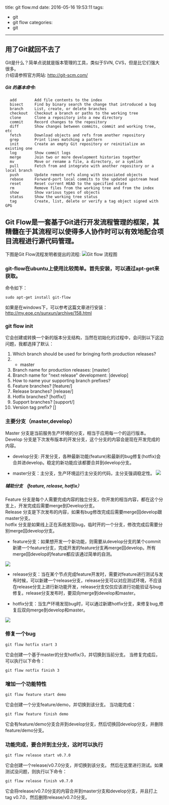 title: git flow.md
date: 2016-05-16 19:53:11
tags:
- git
- git flow
categories:
- git
---

## 用了Git就回不去了
Git是什么？简单点说就是版本管理的工具，类似于SVN, CVS，但是比它们强大很多。  
介绍请参照官方网站: http://git-scm.com/  

##### Git 的基本命令:
      add        Add file contents to the index  
      bisect     Find by binary search the change that introduced a bug  
      branch     List, create, or delete branches  
      checkout   Checkout a branch or paths to the working tree  
      clone      Clone a repository into a new directory  
      commit     Record changes to the repository  
      diff       Show changes between commits, commit and working tree, etc  
      fetch      Download objects and refs from another repository  
      grep       Print lines matching a pattern  
      init       Create an empty Git repository or reinitialize an existing one  
      log        Show commit logs  
      merge      Join two or more development histories together  
      mv         Move or rename a file, a directory, or a symlink  
      pull       Fetch from and integrate with another repository or a local branch  
      push       Update remote refs along with associated objects  
      rebase     Forward-port local commits to the updated upstream head  
      reset      Reset current HEAD to the specified state  
      rm         Remove files from the working tree and from the index  
      show       Show various types of objects  
      status     Show the working tree status  
      tag        Create, list, delete or verify a tag object signed with GPG  



## Git Flow是一套基于Git进行开发流程管理的框架，其精髓在于其流程可以使得多人协作时可以有效地配合项目流程进行源代码管理。
下图是Git Flow流程发明者提出的流程: 
![Git flow 流程图](/hexo-blog/images/git-flow-all.png)

### git-flow在ubuntu上使用比较简单。首先安装，可以通过apt-get来获取。
命令如下：

```{bash}
sudo apt-get install git-flow
```

如果是在windows下，可以参考这篇文章进行安装：http://my.eoe.cn/sunxun/archive/158.html

### git flow init
它会创建或转换一个新的版本分支结构，当然在初始化的过程中，会问到以下这边问题，我都选择了默认：

1. Which branch should be used for bringing forth production releases?
2.   - master
3. Branch name for production releases: [master]
4. Branch name for "next release" development: [develop]
5. How to name your supporting branch prefixes?
6. Feature branches? [feature/]
7. Release branches? [release/]
8. Hotfix branches? [hotfix/]
9. Support branches? [support/]
10. Version tag prefix? []

### 主要分支（master,develop）
Master 分支是当前服务生产环境的分支，相当于应用每一个的运行版本。  
Develop 分支是下次发布版本的开发分支，这个分支的内容会是现在开发完成的内容。

* develop分支: 开发分支，各种最新功能(feature)和最新的bug修复(hotfix)会合并进develop。稳定的新功能应该都要合并到develop分支。

* master分支：主分支，生产环境运行主分支的代码，主分支强调稳定性。
![](/hexo-blog/images/git-flow-master.png)

##### 辅助分支 （feature, release, hotfix）

Feature 分支是每个人需要完成内容的独立分支，你开发的相当内容，都在这个分支上，开发完成后需要merge到Develop分支。  
Release 分支是下次发布的内容，如果有bug修改完成后需要merge回develop跟master分支。  
hotfix 分支是如果线上正在系统发现bug，临时开的一个分支，修改完成后需要分别merge回develop分支。

* feature分支：如果想开发一个新功能，则需要从develop分支的某个commit新建一个feature分支，完成开发的feature分支再merge回develop。所有merge回develop的feature都应该通过简单的自测。

![](/hexo-blog/images/git-flow-feature.png)

* release分支：当在某个节点完成feature开发时，需要对feature进行测试与发布时候，可以新建一个release分支，release分支可以对应测试环境，不应该在release分支上进行新功能开发，release分支仅仅应该进行功能验证与bug修复。release分支发布时，要双向merge到develop和master。

* hotfix分支：当生产环境发现bug时，可以通过新建hotfix分支，来修复bug,修复后双向merge到develop和master。

![](/hexo-blog/images/git-flow-hotfix.png)

### 修复一个bug
```{bash}
git flow hotfix start 3
```

它会创建一个基于master的分支hotfix/3，并切换到当前分支。
当修复完成后，可以执行以下命令：
```{bash}
git flow notfix finish 3
```

### 增加一个功能特性
```{bash}
git flow feature start demo
```

它会创建一个分支feature/demo，并切换到该分支。
当功能完成：
```{bash}
git flow feature finish demo
```
它会有feature/demo分支合并到develop分支，然后切换回develop分支，并删除feature/demo分支。

### 功能完成，要合并到主分支，这时可以执行
```{bash}
git flow release start v0.7.0
```

它会创建一个release/v0.7.0分支，并切换到该分支。
然后在这里进行测试。如果测试没问题，则执行以下命令：
```{bash}
git flow release finish v0.7.0
```

它会将release/v0.7.0分支的内容合并到master分支和develop分支，并且打上tag v0.7.0，然后删除release/v0.7.0分支。

